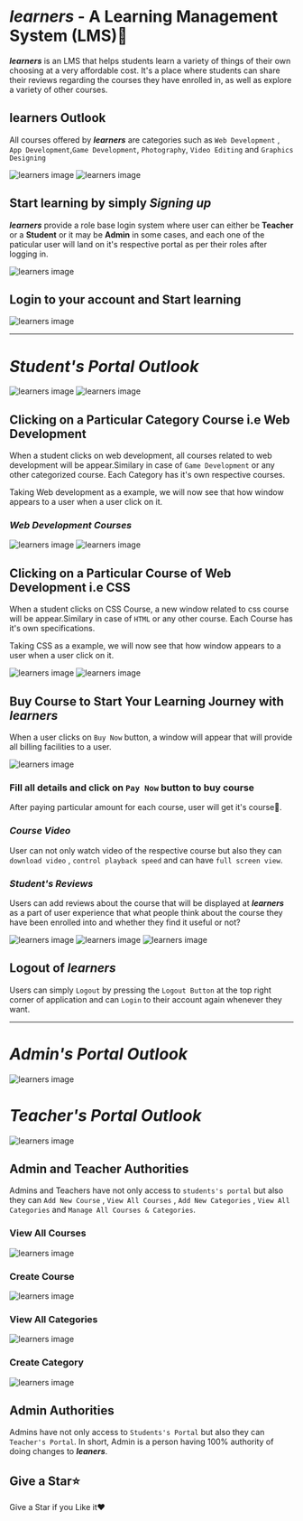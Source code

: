 # <i><b>learners</b></i> - A Learning Management System (LMS)📝 

<i><b>learners</b></i> is an LMS that helps students learn a variety of things of their own choosing at a very affordable cost. It's a place where students can share their reviews regarding the courses they have enrolled in, as well as explore a variety of other courses.

## learners Outlook

All courses offered by <i><b>learners</b></i> are categories such as `Web Development` , `App Development`,`Game Development`, `Photography`, `Video Editing` and `Graphics Designing` 

![learners image](./github_lms_pic/pic1.JPG)
![learners image](./github_lms_pic/pic3.JPG)

## Start learning by simply <i>Signing up</i>

<i><b>learners</b></i> provide a role base login system where user can either be <b>Teacher</b> or a <b>Student</b> or it may be <b>Admin</b> in some cases, and each one of the paticular user will land on it's respective portal as per their roles after logging in.

![learners image](./github_lms_pic/pic14.JPG)

## Login to your account and Start learning

![learners image](./github_lms_pic/pic13.JPG)

<hr>

# <i><b>Student's Portal Outlook</b></i>

![learners image](./github_lms_pic/pic2.JPG)
![learners image](./github_lms_pic/pic3.JPG)

## Clicking on a Particular Category Course i.e Web Development

When a student clicks on web development, all courses related to web development will be appear.Similary in case of `Game Development` or any other categorized course. Each Category has it's own respective courses.

Taking Web development as a example, we will now see that how window appears to a user when a user click on it.

### <b><i>Web Development Courses</i></b>

![learners image](./github_lms_pic/pic4.JPG)
![learners image](./github_lms_pic/pic5.JPG)


## Clicking on a Particular Course of Web Development i.e CSS

When a student clicks on CSS Course, a new window related to css course will be appear.Similary in case of `HTML` or any other course. Each Course has it's own specifications.

Taking CSS as a example, we will now see that how window appears to a user when a user click on it.

![learners image](./github_lms_pic/pic6.JPG)
![learners image](./github_lms_pic/pic7.JPG)

## Buy Course to Start Your Learning Journey with <i><b>learners</b></i>

When a user clicks on `Buy Now` button, a window will appear that will provide all billing facilities to a user.

![learners image](./github_lms_pic/pic8.JPG)

### Fill all details and click on `Pay Now` button to buy course

After paying particular amount for each course, user will get it's course🎉.

### <i><b>Course Video</b></i>

User can not only watch video of the respective course but also they can `download video` , `control playback speed` and can have `full screen view`. 

### <i><b>Student's Reviews</b></i>

Users can add reviews about the course that will be displayed at <i><b>learners</b></i> as a part of user experience that what people think about the course they have been enrolled into and whether they find it useful or not?


![learners image](./github_lms_pic/pic9.JPG)
![learners image](./github_lms_pic/pic10.JPG)
![learners image](./github_lms_pic/pic100.JPG)

## Logout of <i><b>learners</b></i>

Users can simply `Logout` by pressing the `Logout Button` at the top right corner of application and can `Login` to their account again whenever they want. 

<hr>

# <i><b>Admin's Portal Outlook</b></i>

![learners image](./github_lms_pic/pic15.JPG)

# <i><b>Teacher's Portal Outlook</b></i>

![learners image](./github_lms_pic/pic20.JPG)

## Admin and Teacher Authorities

Admins and Teachers have not only access to `students's portal` but also they can `Add New Course` , `View All Courses` , `Add New Categories` , `View All Categories` and `Manage All Courses & Categories`.

### View All Courses

![learners image](./github_lms_pic/pic16.JPG)

### Create Course

![learners image](./github_lms_pic/pic17.JPG)

### View All Categories

![learners image](./github_lms_pic/pic18.JPG)

### Create Category

![learners image](./github_lms_pic/pic19.JPG)

## Admin Authorities

Admins have not only access to `Students's Portal` but also they can `Teacher's Portal`.
In short, Admin is a person having 100% authority of doing changes to <i><b>leaners</b></i>.

## Give a Star⭐

Give a Star if you Like it❤️